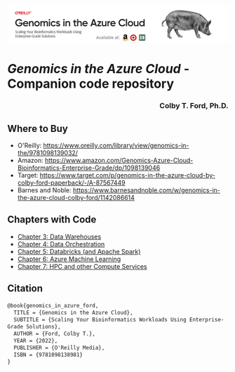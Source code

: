 
![](https://raw.githubusercontent.com/colbyford/colbyford/master/github_banner.png)


# _Genomics in the Azure Cloud_ - Companion code repository

<h3 align = "right">Colby T. Ford, Ph.D.</h3>

## Where to Buy
- O'Reilly: https://www.oreilly.com/library/view/genomics-in-the/9781098139032/
- Amazon: https://www.amazon.com/Genomics-Azure-Cloud-Bioinformatics-Enterprise-Grade/dp/1098139046
- Target: https://www.target.com/p/genomics-in-the-azure-cloud-by-colby-ford-paperback/-/A-87567449
- Barnes and Noble: https://www.barnesandnoble.com/w/genomics-in-the-azure-cloud-colby-ford/1142086614



## Chapters with Code
<!-- - [Chapter 2: Data Lakes]() -->
- [Chapter 3: Data Warehouses](03_data_warehouses)
- [Chapter 4: Data Orchestration](04_data_orchestration)
- [Chapter 5: Databricks (and Apache Spark)](05_databricks)
- [Chapter 6: Azure Machine Learning](06_amls)
- [Chapter 7: HPC and other Compute Services](07_hpc)

## Citation

```
@book{genomics_in_azure_ford,
  TITLE = {Genomics in the Azure Cloud},
  SUBTITLE = {Scaling Your Bioinformatics Workloads Using Enterprise-Grade Solutions},
  AUTHOR = {Ford, Colby T.},
  YEAR = {2022},
  PUBLISHER = {O'Reilly Media},
  ISBN = {9781098138981}
}
```
